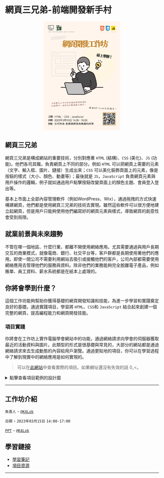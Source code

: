 <h1 align="start" >
  網頁三兄弟-前端開發新手村
</h1>

<p align="center">
  <img alt="Python Workshop Poster" src="./poster-website-workshop.png" width="50%" >
</p>

## 網頁三兄弟
網頁三兄弟是構成網站的重要技術，分別對應著 `HTML` (結構)、`CSS` (美化)、`JS` (功能)。他們各司其職，負責網頁上不同的部分。例如 `HTML` 可以把網頁上需要的元素（文字、輸入框、圖片、鏈接）生成出來；`CSS` 可以美化裝飾頁面上的元素，像是按鈕的樣式（大小、顏色、動畫等）；最後就是 `JS`，`JavaScript` 負責網頁元素與用戶操作的邏輯，例子就如通過用戶點擊按鈕改變頁面上的顏色主題、會員登入登出等。

基本上市面上全部內容管理軟件（例如WordPress、Wix），通過拖拽的方式快速構建網頁，他們都是使用網頁三兄弟的技術去實現。雖然這些軟件可以很方便地建立起網頁，但是用戶只能夠使用他們編寫好的網頁元素與樣式，導致網頁的創意性會受到局限。

## 就業前景與未來趨勢
不管在哪一個地區、什麼行業，都離不開使用網絡應用。尤其需要通過與用戶長期交互的商業模式，就像電商、銀行、社交平台等，客戶群都是長期使用著他們的應用。即使一間公司不需要利用網站去吸引或接觸他們的客戶，公司內部都需要使用網絡應用去管理他們的服務與資料。除非他們的業務能夠完全脫離電子產品，例如賬單、員工資料、薪水系統都是在紙本上處理的。

## 你將會學到什麼？
這個工作坊能夠幫助你獲得基礎的網頁開發知識和技能，為進一步學習和實踐奠定良好的基礎。通過實踐項目，學習將 `HTML`、`CSS`和 `JavaScript` 結合起來創建一個完整的網頁，提高編程能力和網頁開發技能。

### 項目實踐
你將會在工作坊上實作電腦學會網站中的功能，通過網絡請求向學會的伺服器獲取最近的活動資料與圖片。此類型的形式是很基礎與常見的，大部分的網站都是通過網絡請求來去生成動態的內容給用戶瀏覽。通過更貼地的項目，你可以在學習過程中了解到現實中的網絡應用是如何實現的。

> 可以在[此網站](https://cps-workshop-web-project.vercel.app/)中查看實際的項目。如果網址還沒有失效的話 0_<。

<details>
<summary>點擊查看項目範例的設計圖</summary>

![Event-Page](./%E9%A0%85%E7%9B%AE%E8%B3%87%E6%BA%90/Event-Page.png)

</details>

---

## 工作坊介紹
`負責人` - [`@K4Lok`](https://github.com/k4lok)

`日期` - `2023年03月15日` `14:00-17:00`

[`PPT`](https://docs.google.com/presentation/d/1Fu7hzxE79zaKtXdsBjuORR_O0V2M7sgrUknEnlq6kn4/edit?usp=sharing) - [`@K4Lok`](https://github.com/k4lok)

## 學習鏈接
* [學習筆記](./學習筆記)
* [項目資源](./項目資源)

---

<!-- > 學習有趣的地方就是你學完之後，並不知道什麼時候能派上用場。但是需要用到的時候，你可以把握這些機會嗎？如果我們能預料未來，或許就不會後悔吧。 -->
